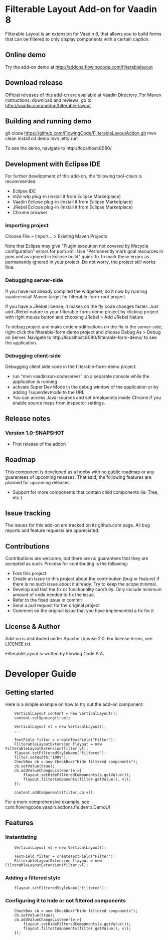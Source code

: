 # Filterable Layout Add-on for Vaadin 8

Filterable Layout is an extension for Vaadin 8, that allows you to build forms that can be filtered to only display components with a certain caption.

## Online demo

Try the add-on demo at http://addons.flowingcode.com/filterablelayout

## Download release

Official releases of this add-on are available at Vaadin Directory. For Maven instructions, download and reviews, go to http://vaadin.com/addon/filterable-layout

## Building and running demo

git clone https://github.com/FlowingCode/FilterableLayoutAddon.git
mvn clean install
cd demo
mvn jetty:run

To see the demo, navigate to http://localhost:8080/

## Development with Eclipse IDE

For further development of this add-on, the following tool-chain is recommended:
- Eclipse IDE
- m2e wtp plug-in (install it from Eclipse Marketplace)
- Vaadin Eclipse plug-in (install it from Eclipse Marketplace)
- JRebel Eclipse plug-in (install it from Eclipse Marketplace)
- Chrome browser

### Importing project

Choose File > Import... > Existing Maven Projects

Note that Eclipse may give "Plugin execution not covered by lifecycle configuration" errors for pom.xml. Use "Permanently mark goal resources in pom.xml as ignored in Eclipse build" quick-fix to mark these errors as permanently ignored in your project. Do not worry, the project still works fine. 

### Debugging server-side

If you have not already compiled the widgetset, do it now by running vaadin:install Maven target for filterable-form-root project.

If you have a JRebel license, it makes on the fly code changes faster. Just add JRebel nature to your filterable-form-demo project by clicking project with right mouse button and choosing JRebel > Add JRebel Nature

To debug project and make code modifications on the fly in the server-side, right-click the filterable-form-demo project and choose Debug As > Debug on Server. Navigate to http://localhost:8080/filterable-form-demo/ to see the application.

### Debugging client-side

Debugging client side code in the filterable-form-demo project:
  - run "mvn vaadin:run-codeserver" on a separate console while the application is running
  - activate Super Dev Mode in the debug window of the application or by adding ?superdevmode to the URL
  - You can access Java-sources and set breakpoints inside Chrome if you enable source maps from inspector settings.
 
## Release notes

### Version 1.0-SNAPSHOT
- First release of the addon

## Roadmap

This component is developed as a hobby with no public roadmap or any guarantees of upcoming releases. That said, the following features are planned for upcoming releases:
- Support for more components that contain child components (ie: Tree, etc.)

## Issue tracking

The issues for this add-on are tracked on its github.com page. All bug reports and feature requests are appreciated. 

## Contributions

Contributions are welcome, but there are no guarantees that they are accepted as such. Process for contributing is the following:
- Fork this project
- Create an issue to this project about the contribution (bug or feature) if there is no such issue about it already. Try to keep the scope minimal.
- Develop and test the fix or functionality carefully. Only include minimum amount of code needed to fix the issue.
- Refer to the fixed issue in commit
- Send a pull request for the original project
- Comment on the original issue that you have implemented a fix for it

## License & Author

Add-on is distributed under Apache License 2.0. For license terms, see LICENSE.txt.

FilterableLayout is written by Flowing Code S.A.

# Developer Guide

## Getting started

Here is a simple example on how to try out the add-on component:

        VerticalLayout content = new VerticalLayout();
        content.setSpacing(true);
    	
        VerticalLayout vl = new VerticalLayout();
		...
		
        TextField filter = createTextField("Filter");
        FilterableLayoutExtension flayout = new FilterableLayoutExtension(filter,vl);
        flayout.setFilteredStyleName("filtered");
        filter.setWidth("100%");
        CheckBox cb = new CheckBox("Hide filtered components");
        cb.setValue(true);
        cb.addValueChangeListener(e->{
        	flayout.setHideFilteredComponents(e.getValue());
        	flayout.filterComponents(filter.getValue(), vl);
        });

        content.addComponents(filter,cb,vl);

For a more comprehensive example, see com.flowingcode.vaadin.addons.fle.demo.DemoUI

## Features

### Instantiating

        VerticalLayout vl = new VerticalLayout();
		...
        TextField filter = createTextField("Filter");
        FilterableLayoutExtension flayout = new FilterableLayoutExtension(filter,vl);

### Adding a filtered style

        flayout.setFilteredStyleName("filtered");

### Configuring it to hide or not filtered components

        CheckBox cb = new CheckBox("Hide filtered components");
        cb.setValue(true);
        cb.addValueChangeListener(e->{
        	flayout.setHideFilteredComponents(e.getValue());
        	flayout.filterComponents(filter.getValue(), vl);
        });

